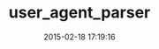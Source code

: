 ---
layout: post
title:  "user_agent_parser"
repo:   "toolmantim/user_agent_parser"
date:   2015-02-18 17:19:16
gemurl: http://github.com/toolmantim/user_agent_parser
---